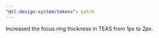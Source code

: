 ```yaml
---
"@sl-design-system/tokens": patch
---
```


Increased the focus ring thickness in TEAS from 1px to 2px.
